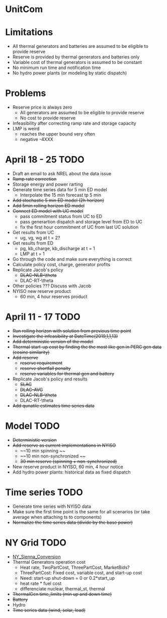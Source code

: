 # UnitCom

# Limitations
- All thermal generators and batteries are assumed to be eligible to provide reserve
- Reserve is provided by thermal generators and batteries only
- Variable cost of thermal generators is assumed to be constant
- No minimum run time and notification time
- No hydro power plants (or modeling by static dispatch)

# Problems
- Reserve price is always zero
    - All generators are assumed to be eligible to provide reserve
    - No cost to provide reserve 
- Infeasibility after correcting ramp rate and storage capacity
- LMP is weird 
    - reaches the upper bound very often
    - negative -4XXX

# April 18 - 25 TODO
- Draft an email to ask NREL about the data issue
- ~~Ramp rate correction~~
- Storage energy and power rarting
- Generate time series data for 5 min ED model
    - Interpolate the 15 min forecast tp 5 min
- ~~Add stochastic 5 min ED model (2h horizon)~~
- ~~Add 5min rolling horizon ED model~~
- ~~Connect ED model with UC model~~
    - pass commitment status from UC to ED
    - pass generartion dispatch and storage level from ED to UC
    - fix the first hour commitment of UC from last UC solution
- Get results from UC
    - ug, vg, wg at t = 2?
- Get results from ED 
    - pg, kb_charge, kb_discharge at t = 1
    - LMP at t = 1
- Go through the code and make sure everything is correct
- Calculate policy cost, charge, generator profits
- Replicate Jacob's policy
    - ~~DLAC-NLB-\theta~~
    - DLAC-RT-\theta
- Other policies ??? Discuss with Jacob
- NYISO new reserve product
    - 60 min, 4 hour reserves product

# April 11 - 17 TODO
- ~~Run rolling horizon with solution from previous time point~~
- ~~Investigate the infeasibility at DateTime(2019,1,1,13)~~
- ~~Add deterministic version of the model~~
- ~~Thermal start-up cost by finding the the most like gen in PERC gen data (cosine similarity)~~
- ~~Add reserve~~
    - ~~reserve requirement~~
    - ~~reserve shortfall penalty~~
    - ~~reserve variables for thermal gen and battery~~
- Replicate Jacob's policy and results
    - ~~SLAC~~
    - ~~DLAC-AVG~~
    - ~~DLAC-NLB-\theta~~
    - DLAC-RT-\theta
- ~~Add qunatile estimates time series data~~

# Model TODO
- ~~Deterministic version~~
- ~~Add reserve as current implementations in NYISO~~
    - ~~10 min spinning ~~
    - ~~10 min non-synchronized ~~
    - ~~30 min reserve (spinning + non-synchronized)~~
- New reserve product in NYISO, 60 min, 4 hour notice
- Add hydro power plants: historical data as fixed dispatch

# Time series TODO
- Generate time series with NYISO data
- Make sure the first time point is the same for all scenarios (or take average when attaching ts to components)
- ~~Normalize the time series data (divide by the base power)~~

# NY Grid TODO
- [NY_Sienna_Conversion](https://github.com/gackermannlogan/NY_Sienna_Conversion)
- Thermal Generators operation cost 
    - Heat rate, TwoPartCost, ThreePartCost, MarketBids?
    - ThreePartCost: Fixed cost, variable cost, and start-up cost
    - Need: start-up
            shut-down = 0 or 0.2*start_up 
    - heat rate * fuel cost
    - differenciate nuclear, thermal_st, thermal
- ~~ThermalGen time_limits (min up and down time)~~
- ~~Battery~~
- Hydro
- ~~Time series data (wind, solar, load)~~



